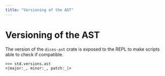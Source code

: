 ```yaml
---
title: "Versioning of the AST"
---
```

# Versioning of the AST

The version of the `dices-ast` crate is exposed to the REPL to make scripts able to check if compatible.
```dices
>>> std.versions.ast
<|major:_, minor:_, patch:_|>
```